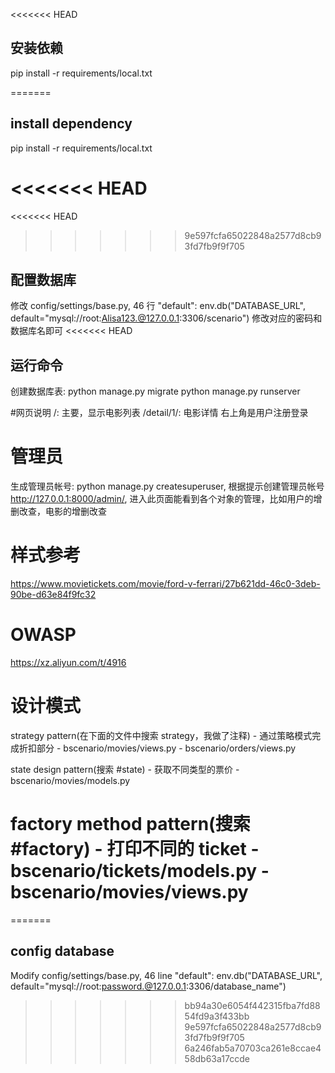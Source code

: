 <<<<<<< HEAD
## 安装依赖
pip install -r requirements/local.txt

=======
## install dependency 
pip install -r requirements/local.txt

<<<<<<< HEAD
=======
<<<<<<< HEAD
>>>>>>> 9e597fcfa65022848a2577d8cb93fd7fb9f9f705
## 配置数据库
修改 config/settings/base.py, 46 行
"default": env.db("DATABASE_URL", default="mysql://root:Alisa123.@127.0.0.1:3306/scenario")
修改对应的密码和数据库名即可
<<<<<<< HEAD

## 运行命令
创建数据库表: python manage.py migrate
python manage.py runserver


#网页说明
/: 主要，显示电影列表
/detail/1/: 电影详情
右上角是用户注册登录

# 管理员
生成管理员帐号: python manage.py createsuperuser, 根据提示创建管理员帐号
http://127.0.0.1:8000/admin/, 进入此页面能看到各个对象的管理，比如用户的增删改查，电影的增删改查

# 样式参考
https://www.movietickets.com/movie/ford-v-ferrari/27b621dd-46c0-3deb-90be-d63e84f9fc32

# OWASP
https://xz.aliyun.com/t/4916

# 设计模式
strategy pattern(在下面的文件中搜索 strategy，我做了注释)
    - 通过策略模式完成折扣部分
    - bscenario/movies/views.py
    - bscenario/orders/views.py
    
state design pattern(搜索 #state)
    - 获取不同类型的票价
    - bscenario/movies/models.py

factory method pattern(搜索 #factory)
    - 打印不同的 ticket
    - bscenario/tickets/models.py 
    - bscenario/movies/views.py
=======
=======
## config database
Modify config/settings/base.py, 46 line
"default": env.db("DATABASE_URL", default="mysql://root:password.@127.0.0.1:3306/database_name")

>>>>>>> bb94a30e6054f442315fba7fd8854fd9a3f433bb
>>>>>>> 9e597fcfa65022848a2577d8cb93fd7fb9f9f705
>>>>>>> 6a246fab5a70703ca261e8ccae458db63a17ccde
